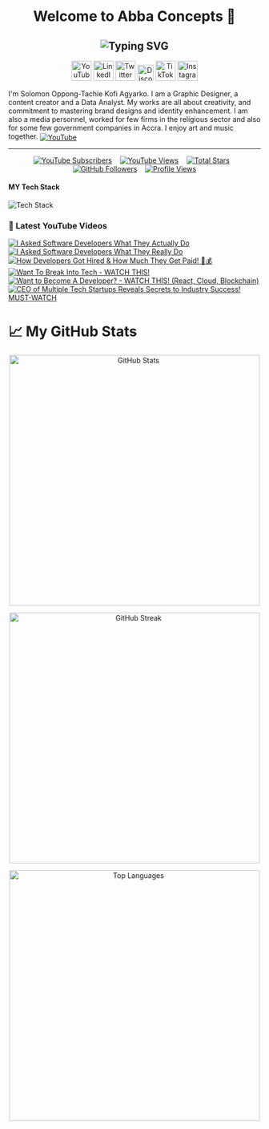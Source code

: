 <h1 align="center" color:#00ff00> Welcome to Abba Concepts 👋</h1>
<h2 align="center">
  <img src="https://readme-typing-svg.demolab.com?font=Fira+Code&weight=700&size=30&pause=1000&color=00FF00&center=true&vCenter=true&width=1000&lines=Software+Engineer;Tech+YouTuber;IT+%26+Computer+Science+Student;Open-Source+Contributor;Tech+Innovator;%26+Content+Creator" alt="Typing SVG" />
</h2>

<!-- Social icons section -->
<p align="center">
  <a href="https://youtube.com/@muftydevelops"><img width="40px" alt="YouTube" title="YouTube" src="https://github.com/user-attachments/assets/5c972176-df98-41ac-9203-98ece2a57b02"/></a>
  <a href="https://www.linkedin.com/in/muftydevelops/"><img width="40px" alt="LinkedIn" title="LinkedIn" src="https://github.com/user-attachments/assets/195568a5-9a1a-4220-b163-a67e4c29bd6a"/></a>
  <a href="https://twitter.com/muftydevelops"><img width="40px" alt="Twitter X" title="Twitter X" src="https://github.com/user-attachments/assets/421bbb16-1831-439d-af9b-1f296cc38041"/></a>
  <a href="https://discord.com/channels/1354214729572159629/1354214730440638534"><img width="32px" alt="Discord" title="Join my Discord" src="https://github.com/user-attachments/assets/e902dc6b-d2b5-47fc-9ce8-076cd85dd7ae"/></a>
  <a href="https://www.tiktok.com/@muftydevelops"><img width="40px" alt="TikTok" title="TikTok" src="https://github.com/user-attachments/assets/5663097b-6103-4098-82c4-5391a5afe2c2"/></a>
  <a href="https://instagram.com/kofiagyarko.official"><img width="40px" alt="Instagram" title="Instagram" src="https://github.com/user-attachments/assets/b8a45192-a59c-4a16-8fa8-cfe974ffbc49"/></a>
</p>

I'm Solomon Oppong-Tachie Kofi Agyarko. I am a Graphic Designer, a content creator and a Data Analyst. My works are all about creativity, and commitment to mastering brand designs and identity enhancement. I am also a media personnel, worked for few firms in the religious sector and also for some few government companies in Accra. I enjoy art and music together. <a href="https://youtube.com/@muftydevelops" target="blank">
    <img align="center" src="https://img.icons8.com/color/48/000000/youtube-play.png" alt="YouTube" />
  </a>
  
---
<p align="center">
  <a href="https://www.youtube.com/@muftydevelops?sub_confirmation=1">
    <img alt="YouTube Subscribers" title="Subscribe to my YouTube channel" src="https://freshidea.com/jonah/app/youtube-stats-badges/subscribers-badge.php"/></a>
  &#8287;&#8287;
  <a href="https://www.youtube.com/@muftydevelops">
    <img alt="YouTube Views" title="Total views on YouTube" src="https://freshidea.com/jonah/app/youtube-stats-badges/view-count-badge.php"/></a>
  &#8287;&#8287;
  <a href="https://github.com/muftydevelops?tab=repositories&sort=stargazers">
    <img alt="Total Stars" title="Total stars on GitHub" src="https://custom-icon-badges.demolab.com/github/stars/muftydevelops?color=55960c&style=for-the-badge&labelColor=488207&logo=star"/></a>
  &#8287;&#8287;
  <a href="https://github.com/muftydevelops?tab=followers">
    <img alt="GitHub Followers" title="Follow me on GitHub" src="https://custom-icon-badges.demolab.com/github/followers/muftydevelops?color=236ad3&labelColor=1155ba&style=for-the-badge&logo=person-add&label=Follow&logoColor=white"/></a>
  &#8287;&#8287;
  <a href="https://github.com/muftydevelops">
    <img alt="Profile Views" title="GitHub profile views" src="https://freshidea.com/jonah/app/DenverCoder1-profile-views"/></a>
</p>

  <h4>MY Tech Stack</h4>
<div>
  <img src="https://skillicons.dev/icons?i=html,css,bootstrap,tailwind,js,react,ts,jquery,nodejs,npm,express,postgres,dart,python,java," alt="Tech Stack" />
</div>

<!-- BEGIN YOUTUBE-CARDS -->
<h3>🎥 Latest YouTube Videos</h3>

[![I Asked Software Developers What They Actually Do](https://ytcards.demolab.com/?id=os5xpGgonJo&title=I+Asked+Software+Developers+What+They+Actually+Do&lang=en&timestamp=1710536400&background_color=%230d1117&title_color=%23ffffff&stats_color=%23dedede&max_title_lines=1&width=250&border_radius=5&duration=420 "I Asked Software Developers What They Actually Do")](https://youtu.be/os5xpGgonJo)
[![I Asked Software Developers What They Really Do](https://ytcards.demolab.com/?id=_K4Ucd_RUSs&title=I+Asked+Software+Developers+What+They+Really+Do&lang=en&timestamp=1711422800&background_color=%230d1117&title_color=%23ffffff&stats_color=%23dedede&max_title_lines=1&width=250&border_radius=5&duration=370 "I Asked Software Developers What They Really Do")](https://youtu.be/_K4Ucd_RUSs)
[![How Developers Got Hired & How Much They Get Paid! 🤑💰](https://ytcards.demolab.com/?id=wAPtwNzt3pw&title=How+Developers+Got+Hired+%26+How+Much+They+Get+Paid!+%F0%9F%A7%91%F0%9F%92%B0&lang=en&timestamp=1712190400&background_color=%230d1117&title_color=%23ffffff&stats_color=%23dedede&max_title_lines=1&width=250&border_radius=5&duration=480 "How Developers Got Hired & How Much They Get Paid! 🤑💰")](https://youtu.be/wAPtwNzt3pw)
[![Want To Break Into Tech - WATCH THIS!](https://ytcards.demolab.com/?id=hXxq-WSIahY&title=Want+To+Break+Into+Tech+-+WATCH+THIS!&lang=en&timestamp=1712795200&background_color=%230d1117&title_color=%23ffffff&stats_color=%23dedede&max_title_lines=1&width=250&border_radius=5&duration=300 "Want To Break Into Tech - WATCH THIS!")](https://youtu.be/hXxq-WSIahY)
[![Want to Become A Developer? - WATCH THIS! (React, Cloud, Blockchain)](https://ytcards.demolab.com/?id=tXqpt5OhoI0&title=Want+to+Become+A+Developer%3F+-+WATCH+THIS!+(React%2C+Cloud%2C+Blockchain)&lang=en&timestamp=1713390000&background_color=%230d1117&title_color=%23ffffff&stats_color=%23dedede&max_title_lines=1&width=250&border_radius=5&duration=360 "Want to Become A Developer? - WATCH THIS! (React, Cloud, Blockchain)")](https://youtu.be/tXqpt5OhoI0)
[![CEO of Multiple Tech Startups Reveals Secrets to Industry Success! MUST-WATCH](https://ytcards.demolab.com/?id=gRPuwlyad5A&title=CEO+of+Multiple+Tech+Startups+Reveals+Secrets+to+Industry+Success!+MUST-WATCH&lang=en&timestamp=1713994800&background_color=%230d1117&title_color=%23ffffff&stats_color=%23dedede&max_title_lines=1&width=250&border_radius=5&duration=540 "CEO of Multiple Tech Startups Reveals Secrets to Industry Success! MUST-WATCH")](https://youtu.be/gRPuwlyad5A)

<!-- END YOUTUBE-CARDS -->

# 📈 My GitHub Stats

<p align="center">
  <img src="https://github-readme-stats.vercel.app/api?username=MuftyDevelops&show_icons=true&theme=tokyonight&hide_border=true&count_private=true&include_all_commits=true" alt="GitHub Stats" width="500"/>
</p>
<p align="center">
  <img src="https://github-readme-streak-stats.herokuapp.com?user=MuftyDevelops&theme=tokyonight&hide_border=true&date_format=M%20j%5B%2C%20Y%5D" alt="GitHub Streak" width="500"/>
</p>
<p align="center">
  <img src="https://github-readme-stats.vercel.app/api/top-langs/?username=MuftyDevelops&layout=compact&theme=tokyonight&hide_border=true" alt="Top Languages" width="500"/>
</p>
